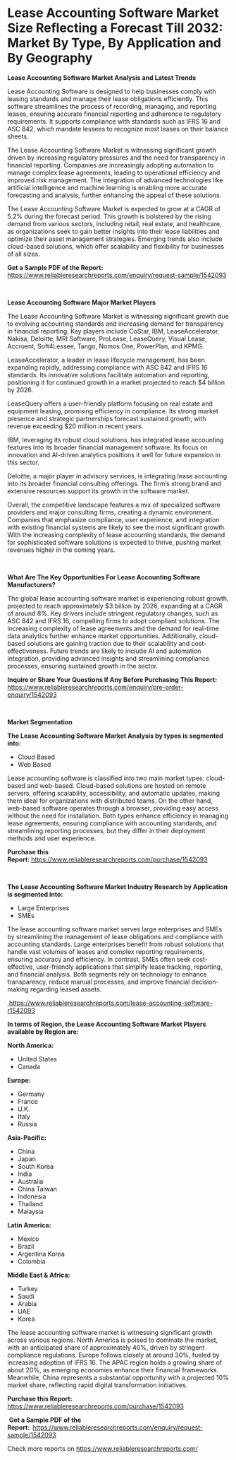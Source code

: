 <p><h1>Lease Accounting Software Market Size Reflecting a Forecast Till 2032: Market By Type, By Application and By Geography</h1></p><p><strong>Lease Accounting Software Market Analysis and Latest Trends</strong></p>
<p><p>Lease Accounting Software is designed to help businesses comply with leasing standards and manage their lease obligations efficiently. This software streamlines the process of recording, managing, and reporting leases, ensuring accurate financial reporting and adherence to regulatory requirements. It supports compliance with standards such as IFRS 16 and ASC 842, which mandate lessees to recognize most leases on their balance sheets.</p><p>The Lease Accounting Software Market is witnessing significant growth driven by increasing regulatory pressures and the need for transparency in financial reporting. Companies are increasingly adopting automation to manage complex lease agreements, leading to operational efficiency and improved risk management. The integration of advanced technologies like artificial intelligence and machine learning is enabling more accurate forecasting and analysis, further enhancing the appeal of these solutions.</p><p>The Lease Accounting Software Market is expected to grow at a CAGR of 5.2% during the forecast period. This growth is bolstered by the rising demand from various sectors, including retail, real estate, and healthcare, as organizations seek to gain better insights into their lease liabilities and optimize their asset management strategies. Emerging trends also include cloud-based solutions, which offer scalability and flexibility for businesses of all sizes.</p></p>
<p><strong>Get a Sample PDF of the Report:&nbsp;</strong> <a href="https://www.reliableresearchreports.com/enquiry/request-sample/1542093?utm_campaign=2296&utm_medium=2&utm_source=Github&utm_content=ia&utm_term=09032025&utm_id=lease-accounting-software">https://www.reliableresearchreports.com/enquiry/request-sample/1542093</a></p>
<p>&nbsp;</p>
<p><strong>Lease Accounting Software Major Market Players</strong></p>
<p><p>The Lease Accounting Software Market is witnessing significant growth due to evolving accounting standards and increasing demand for transparency in financial reporting. Key players include CoStar, IBM, LeaseAccelerator, Nakisa, Deloitte, MRI Software, ProLease, LeaseQuery, Visual Lease, Accruent, Soft4Lessee, Tango, Nomos One, PowerPlan, and KPMG.</p><p>LeaseAccelerator, a leader in lease lifecycle management, has been expanding rapidly, addressing compliance with ASC 842 and IFRS 16 standards. Its innovative solutions facilitate automation and reporting, positioning it for continued growth in a market projected to reach $4 billion by 2026. </p><p>LeaseQuery offers a user-friendly platform focusing on real estate and equipment leasing, promising efficiency in compliance. Its strong market presence and strategic partnerships forecast sustained growth, with revenue exceeding $20 million in recent years.</p><p>IBM, leveraging its robust cloud solutions, has integrated lease accounting features into its broader financial management software. Its focus on innovation and AI-driven analytics positions it well for future expansion in this sector.</p><p>Deloitte, a major player in advisory services, is integrating lease accounting into its broader financial consulting offerings. The firm’s strong brand and extensive resources support its growth in the software market.</p><p>Overall, the competitive landscape features a mix of specialized software providers and major consulting firms, creating a dynamic environment. Companies that emphasize compliance, user experience, and integration with existing financial systems are likely to see the most significant growth. With the increasing complexity of lease accounting standards, the demand for sophisticated software solutions is expected to thrive, pushing market revenues higher in the coming years.</p></p>
<p>&nbsp;</p>
<p><strong>What Are The Key Opportunities For Lease Accounting Software Manufacturers?</strong></p>
<p><p>The global lease accounting software market is experiencing robust growth, projected to reach approximately $3 billion by 2026, expanding at a CAGR of around 8%. Key drivers include stringent regulatory changes, such as ASC 842 and IFRS 16, compelling firms to adopt compliant solutions. The increasing complexity of lease agreements and the demand for real-time data analytics further enhance market opportunities. Additionally, cloud-based solutions are gaining traction due to their scalability and cost-effectiveness. Future trends are likely to include AI and automation integration, providing advanced insights and streamlining compliance processes, ensuring sustained growth in the sector.</p></p>
<p><strong>Inquire or Share Your Questions If Any Before Purchasing This Report:</strong> <a href="https://www.reliableresearchreports.com/enquiry/pre-order-enquiry/1542093?utm_campaign=2296&utm_medium=2&utm_source=Github&utm_content=ia&utm_term=09032025&utm_id=lease-accounting-software">https://www.reliableresearchreports.com/enquiry/pre-order-enquiry/1542093</a></p>
<p>&nbsp;</p>
<p><strong>Market Segmentation</strong></p>
<p><strong>The Lease Accounting Software Market Analysis by types is segmented into:</strong></p>
<p><ul><li>Cloud Based</li><li>Web Based</li></ul></p>
<p><p>Lease accounting software is classified into two main market types: cloud-based and web-based. Cloud-based solutions are hosted on remote servers, offering scalability, accessibility, and automatic updates, making them ideal for organizations with distributed teams. On the other hand, web-based software operates through a browser, providing easy access without the need for installation. Both types enhance efficiency in managing lease agreements, ensuring compliance with accounting standards, and streamlining reporting processes, but they differ in their deployment methods and user experience.</p></p>
<p><strong>Purchase this Report:&nbsp;</strong><a href="https://www.reliableresearchreports.com/purchase/1542093?utm_campaign=2296&utm_medium=2&utm_source=Github&utm_content=ia&utm_term=09032025&utm_id=lease-accounting-software">https://www.reliableresearchreports.com/purchase/1542093</a></p>
<p>&nbsp;</p>
<p><strong>The Lease Accounting Software Market Industry Research by Application is segmented into:</strong></p>
<p><ul><li>Large Enterprises</li><li>SMEs</li></ul></p>
<p><p>The lease accounting software market serves large enterprises and SMEs by streamlining the management of lease obligations and compliance with accounting standards. Large enterprises benefit from robust solutions that handle vast volumes of leases and complex reporting requirements, ensuring accuracy and efficiency. In contrast, SMEs often seek cost-effective, user-friendly applications that simplify lease tracking, reporting, and financial analysis. Both segments rely on technology to enhance transparency, reduce manual processes, and improve financial decision-making regarding leased assets.</p></p>
<p><a href="https://www.reliableresearchreports.com/lease-accounting-software-r1542093?utm_campaign=2296&utm_medium=2&utm_source=Github&utm_content=ia&utm_term=09032025&utm_id=lease-accounting-software">&nbsp;https://www.reliableresearchreports.com/lease-accounting-software-r1542093</a></p>
<p><strong>In terms of Region, the Lease Accounting Software Market Players available by Region are:</strong></p>
<p>
    <p> <strong> North America: </strong>
        <ul>
            <li>United States</li>
            <li>Canada</li>
        </ul>
        </p> 
    <p> <strong> Europe: </strong>
        <ul>
            <li>Germany</li>
            <li>France</li>
            <li>U.K.</li>
            <li>Italy</li>
            <li>Russia</li>
        </ul>
        </p> 
    <p> <strong> Asia-Pacific: </strong>
        <ul>
            <li>China</li>
            <li>Japan</li>
            <li>South Korea</li>
            <li>India</li>
            <li>Australia</li>
            <li>China Taiwan</li>
            <li>Indonesia</li>
            <li>Thailand</li>
            <li>Malaysia</li>
        </ul>
        </p> 
    <p> <strong> Latin America: </strong>
        <ul>
            <li>Mexico</li>
            <li>Brazil</li>
            <li>Argentina Korea</li>
            <li>Colombia</li>
        </ul>
        </p> 
    <p> <strong> Middle East & Africa: </strong>
        <ul>
            <li>Turkey</li>
            <li>Saudi</li>
            <li>Arabia</li>
            <li>UAE</li>
            <li>Korea</li>
        </ul>
    </p>
    </p>
<p><p>The lease accounting software market is witnessing significant growth across various regions. North America is poised to dominate the market, with an anticipated share of approximately 40%, driven by stringent compliance regulations. Europe follows closely at around 30%, fueled by increasing adoption of IFRS 16. The APAC region holds a growing share of about 20%, as emerging economies enhance their financial frameworks. Meanwhile, China represents a substantial opportunity with a projected 10% market share, reflecting rapid digital transformation initiatives.</p></p>
<p><strong>Purchase this Report: </strong><a href="https://www.reliableresearchreports.com/purchase/1542093?utm_campaign=2296&utm_medium=2&utm_source=Github&utm_content=ia&utm_term=09032025&utm_id=lease-accounting-software">https://www.reliableresearchreports.com/purchase/1542093</a></p>
<p>&nbsp;<strong>Get a Sample PDF of the Report:&nbsp;&nbsp;</strong><a href="https://www.reliableresearchreports.com/enquiry/request-sample/1542093?utm_campaign=2296&utm_medium=2&utm_source=Github&utm_content=ia&utm_term=09032025&utm_id=lease-accounting-software">https://www.reliableresearchreports.com/enquiry/request-sample/1542093</a></p>
<p><strong></strong></p>
<p>Check more reports on <a href="https://www.reliableresearchreports.com/?utm_campaign=2296&utm_medium=2&utm_source=Github&utm_content=ia&utm_term=09032025&utm_id=lease-accounting-software">https://www.reliableresearchreports.com/</a></p>